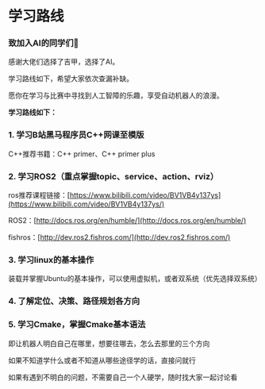 # 学习路线

### 致加入AI的同学们🥰

感谢大佬们选择了吉甲，选择了AI。

学习路线如下，希望大家依次查漏补缺。

愿你在学习与比赛中寻找到人工智障的乐趣，享受自动机器人的浪漫。

**学习路线如下：**

### 1. 学习B站黑马程序员C++网课至模版

C++推荐书籍：C++ primer、C++ primer plus

### 2. 学习ROS2（重点掌握topic、service、action、rviz）

ros推荐课程链接：[https://www.bilibili.com/video/BV1VB4y137ys](https://www.bilibili.com/video/BV1VB4y137ys/)    

ROS2：[http://docs.ros.org/en/humble/](http://docs.ros.org/en/humble/)

fishros：[http://dev.ros2.fishros.com/](http://dev.ros2.fishros.com/)

### 3. 学习linux的基本操作

装载并掌握Ubuntu的基本操作，可以使用虚拟机，或者双系统（优先选择双系统）

### 4. 了解定位、决策、路径规划各方向

### 5. 学习Cmake，掌握Cmake基本语法

即让机器人明白自己在哪里，想要往哪去，怎么去那里的三个方向   

如果不知道学什么或者不知道从哪些途径学的话，直接问就行   

如果有遇到不明白的问题，不需要自己一个人硬学，随时找大家一起讨论看
